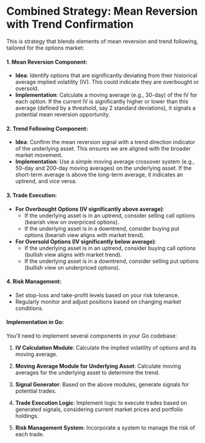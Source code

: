 # Combined Strategy: Mean Reversion with Trend Confirmation

This is strategy that blends elements of mean reversion and trend following, tailored for the options market:

#### 1. **Mean Reversion Component**:
- **Idea**: Identify options that are significantly deviating from their historical average implied volatility (IV). This could indicate they are overbought or oversold.
- **Implementation**: Calculate a moving average (e.g., 30-day) of the IV for each option. If the current IV is significantly higher or lower than this average (defined by a threshold, say 2 standard deviations), it signals a potential mean reversion opportunity.

#### 2. **Trend Following Component**:
- **Idea**: Confirm the mean reversion signal with a trend direction indicator of the underlying asset. This ensures we are aligned with the broader market movement.
- **Implementation**: Use a simple moving average crossover system (e.g., 50-day and 200-day moving averages) on the underlying asset. If the short-term average is above the long-term average, it indicates an uptrend, and vice versa.

#### 3. **Trade Execution**:
- **For Overbought Options (IV significantly above average)**:
    - If the underlying asset is in an uptrend, consider selling call options (bearish view on overpriced options).
    - If the underlying asset is in a downtrend, consider buying put options (bearish view aligns with market trend).
- **For Oversold Options (IV significantly below average)**:
    - If the underlying asset is in an uptrend, consider buying call options (bullish view aligns with market trend).
    - If the underlying asset is in a downtrend, consider selling put options (bullish view on underpriced options).

#### 4. **Risk Management**:
- Set stop-loss and take-profit levels based on your risk tolerance.
- Regularly monitor and adjust positions based on changing market conditions.

#### Implementation in Go:

You'll need to implement several components in your Go codebase:

1. **IV Calculation Module**: Calculate the implied volatility of options and its moving average.

2. **Moving Average Module for Underlying Asset**: Calculate moving averages for the underlying asset to determine the trend.

3. **Signal Generator**: Based on the above modules, generate signals for potential trades.

4. **Trade Execution Logic**: Implement logic to execute trades based on generated signals, considering current market prices and portfolio holdings.

5. **Risk Management System**: Incorporate a system to manage the risk of each trade.


